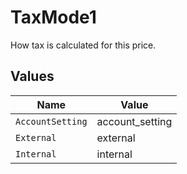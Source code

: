 # TaxMode1

How tax is calculated for this price.


## Values

| Name             | Value            |
| ---------------- | ---------------- |
| `AccountSetting` | account_setting  |
| `External`       | external         |
| `Internal`       | internal         |